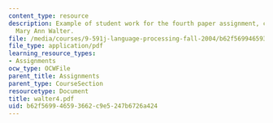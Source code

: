 ```yaml
---
content_type: resource
description: Example of student work for the fourth paper assignment, courtesy of
  Mary Ann Walter.
file: /media/courses/9-591j-language-processing-fall-2004/b62f569946593662c9e5247b6726a424_walter4.pdf
file_type: application/pdf
learning_resource_types:
- Assignments
ocw_type: OCWFile
parent_title: Assignments
parent_type: CourseSection
resourcetype: Document
title: walter4.pdf
uid: b62f5699-4659-3662-c9e5-247b6726a424
---
```

